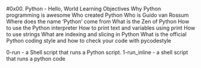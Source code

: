 #0x00. Python - Hello, World
Learning Objectives
Why Python programming is awesome
Who created Python
Who is Guido van Rossum
Where does the name ‘Python’ come from
What is the Zen of Python
How to use the Python interpreter
How to print text and variables using print
How to use strings
What are indexing and slicing in Python
What is the official Python coding style and how to check your code with pycodestyle

0-run - a Shell script that runs a Python script.
1-run_inline - a shell script that runs a python code
